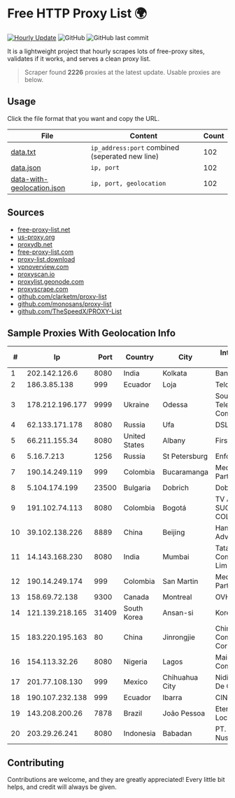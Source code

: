 
# Free HTTP Proxy List 🌍

[![Hourly Update](https://github.com/mertguvencli/http-proxy-list/actions/workflows/main.yml/badge.svg?branch=main)](https://github.com/mertguvencli/http-proxy-list/actions/workflows/main.yml)
![GitHub](https://img.shields.io/github/license/mertguvencli/http-proxy-list)
![GitHub last commit](https://img.shields.io/github/last-commit/mertguvencli/http-proxy-list)

It is a lightweight project that hourly scrapes lots of free-proxy sites, validates if it works, and serves a clean proxy list.


> Scraper found **2226** proxies at the latest update. Usable proxies are below.

## Usage

Click the file format that you want and copy the URL.


|File|Content|Count|
|----|-------|-----|
|[data.txt](https://raw.githubusercontent.com/mertguvencli/http-proxy-list/main/proxy-list/data.txt)|`ip_address:port` combined (seperated new line)|102|
|[data.json](https://raw.githubusercontent.com/mertguvencli/http-proxy-list/main/proxy-list/data.json)|`ip, port`|102|
|[data-with-geolocation.json](https://raw.githubusercontent.com/mertguvencli/http-proxy-list/main/proxy-list/data-with-geolocation.json)|`ip, port, geolocation`|102|

## Sources

* [free-proxy-list.net](https://free-proxy-list.net)
* [us-proxy.org](https://www.us-proxy.org)
* [proxydb.net](http://proxydb.net)
* [free-proxy-list.com](https://free-proxy-list.com/?page=&port=&type%5B%5D=http&type%5B%5D=https&up_time=0&search=Search)
* [proxy-list.download](https://www.proxy-list.download/HTTP)
* [vpnoverview.com](https://vpnoverview.com/privacy/anonymous-browsing/free-proxy-servers)
* [proxyscan.io](https://www.proxyscan.io)
* [proxylist.geonode.com](https://proxylist.geonode.com/api/proxy-list?limit=300&page=1&sort_by=lastChecked&sort_type=desc&protocols=http,https)
* [proxyscrape.com](https://api.proxyscrape.com/v2/?request=displayproxies&protocol=http&timeout=10000&country=all&ssl=all&anonymity=all)
* [github.com/clarketm/proxy-list](https://raw.githubusercontent.com/clarketm/proxy-list/master/proxy-list-raw.txt)
* [github.com/monosans/proxy-list](https://raw.githubusercontent.com/monosans/proxy-list/main/proxies/http.txt)
* [github.com/TheSpeedX/PROXY-List](https://raw.githubusercontent.com/TheSpeedX/PROXY-List/master/http.txt)


## Sample Proxies With Geolocation Info

|#|Ip|Port|Country|City|Internet Service Provider|
|-|--|----|-------|----|-------------------------|
|1|202.142.126.6|8080|India|Kolkata|Bangalore|
|2|186.3.85.138|999|Ecuador|Loja|Telconet S.A|
|3|178.212.196.177|9999|Ukraine|Odessa|Southern Telecommunication Company Ltd.|
|4|62.133.171.178|8080|Russia|Ufa|DSL|
|5|66.211.155.34|8080|United States|Albany|FirstLight Fiber|
|6|5.16.7.213|1256|Russia|St Petersburg|Enforta-MSK|
|7|190.14.249.119|999|Colombia|Bucaramanga|Media Commerce Partners S.A|
|8|5.104.174.199|23500|Bulgaria|Dobrich|DobrudjaCable Ltd.|
|9|191.102.74.113|8080|Colombia|Bogotá|TV AZTECA SUCURSAL COLOMBIA|
|10|39.102.138.226|8889|China|Beijing|Hangzhou Alibaba Advertising Co|
|11|14.143.168.230|8080|India|Mumbai|Tata Communications Limited|
|12|190.14.249.174|999|Colombia|San Martin|Media Commerce Partners S.A|
|13|158.69.72.138|9300|Canada|Montreal|OVH SAS|
|14|121.139.218.165|31409|South Korea|Ansan-si|Korea Telecom|
|15|183.220.195.163|80|China|Jinrongjie|China Mobile Communications Corporation|
|16|154.113.32.26|8080|Nigeria|Lagos|Mainone Cable Company|
|17|201.77.108.130|999|Mexico|Chihuahua City|Nidix Networks S.a. De C.V.|
|18|190.107.232.138|999|Ecuador|Ibarra|CINECABLE TV|
|19|143.208.200.26|7878|Brazil|João Pessoa|Eternal VÔdeo Locadora Ltda|
|20|203.29.26.241|8080|Indonesia|Babadan|PT. Java Digital Nusantara|



## Contributing

Contributions are welcome, and they are greatly appreciated! Every
little bit helps, and credit will always be given.


